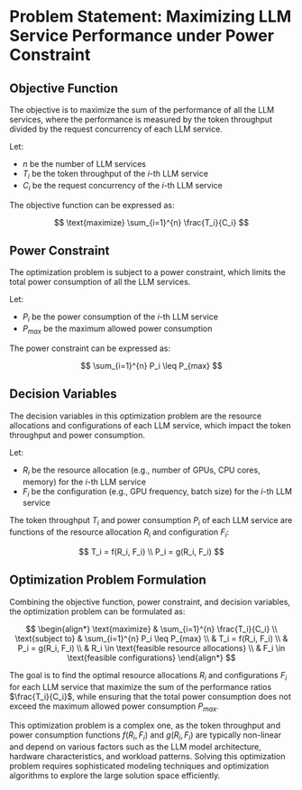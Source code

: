 # Problem Statement: Maximizing LLM Service Performance under Power Constraint

## Objective Function

The objective is to maximize the sum of the performance of all the LLM services, where the performance is measured by the token throughput divided by the request concurrency of each LLM service.

Let:
- $n$ be the number of LLM services
- $T_i$ be the token throughput of the $i$-th LLM service
- $C_i$ be the request concurrency of the $i$-th LLM service

The objective function can be expressed as:

$$
\text{maximize} \sum_{i=1}^{n} \frac{T_i}{C_i}
$$

## Power Constraint

The optimization problem is subject to a power constraint, which limits the total power consumption of all the LLM services.

Let:
- $P_i$ be the power consumption of the $i$-th LLM service
- $P_{max}$ be the maximum allowed power consumption

The power constraint can be expressed as:

$$
\sum_{i=1}^{n} P_i \leq P_{max}
$$

## Decision Variables

The decision variables in this optimization problem are the resource allocations and configurations of each LLM service, which impact the token throughput and power consumption.

Let:
- $R_i$ be the resource allocation (e.g., number of GPUs, CPU cores, memory) for the $i$-th LLM service
- $F_i$ be the configuration (e.g., GPU frequency, batch size) for the $i$-th LLM service

The token throughput $T_i$ and power consumption $P_i$ of each LLM service are functions of the resource allocation $R_i$ and configuration $F_i$:

$$
T_i = f(R_i, F_i) \\
P_i = g(R_i, F_i)
$$

## Optimization Problem Formulation

Combining the objective function, power constraint, and decision variables, the optimization problem can be formulated as:

$$
\begin{align*}
\text{maximize} & \sum_{i=1}^{n} \frac{T_i}{C_i} \\
\text{subject to} & \sum_{i=1}^{n} P_i \leq P_{max} \\
& T_i = f(R_i, F_i) \\
& P_i = g(R_i, F_i) \\
& R_i \in \text{feasible resource allocations} \\
& F_i \in \text{feasible configurations}
\end{align*}
$$

The goal is to find the optimal resource allocations $R_i$ and configurations $F_i$ for each LLM service that maximize the sum of the performance ratios $\frac{T_i}{C_i}$, while ensuring that the total power consumption does not exceed the maximum allowed power consumption $P_{max}$.

This optimization problem is a complex one, as the token throughput and power consumption functions $f(R_i, F_i)$ and $g(R_i, F_i)$ are typically non-linear and depend on various factors such as the LLM model architecture, hardware characteristics, and workload patterns. Solving this optimization problem requires sophisticated modeling techniques and optimization algorithms to explore the large solution space efficiently.